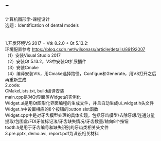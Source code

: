 # -
计算机图形学-课程设计  
选题：Identification of dental models  
#
1.开发环境VS 2017 + Vtk 8.2.0 + Qt 5.13.2:  
环境配置参考 https://blog.csdn.net/wilsonass/article/details/89192007  
（1）安装Visual Studio 2017  
（2）安装Qt 5.13.2，VS中安装Qt扩展插件  
（3）安装Cmake  
（4）编译安装Vtk，用Cmake选择路径，Configue和Generate，用VS打开之后再重新生成  
2.code:  
  CMakeLists.txt, build编译安装  
  main.cpp是对Qt界面类Widget的实例化  
  Widget.ui是用Qt图形化界面编程的生成文件，并且自动生成ui_widget.h头文件  
  Widget.h中设置相应的8个按钮的button slot函数  
  Widget.cpp中是对牙齿模型处理的具体实现，包括牙齿模型/去除牙龈/连通分量提取/包围盒/FDI牙位标记法/牙齿缺失情况/牙齿数量/轴向8个按钮  
  tooth.h是用于牙齿编号和缺失识别的牙齿类相关头文件  
3.pre.pptx, demo.avi, report.pdf为课设相关材料
